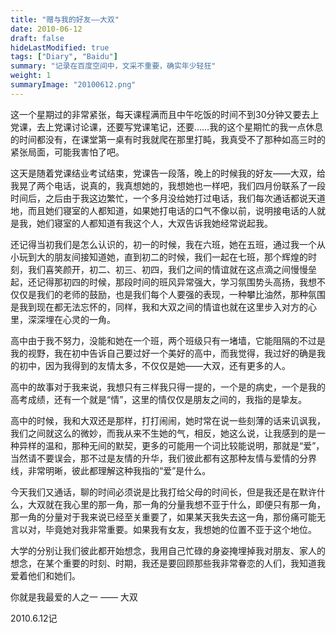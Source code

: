 ```yaml
---
title: "赠与我的好友——大双"
date: 2010-06-12
draft: false
hideLastModified: true
tags: ["Diary", "Baidu"]
summary: "记录在百度空间中，文采不重要，确实年少轻狂"
weight: 1
summaryImage: "20100612.png"
---
```


这一个星期过的非常紧张，每天课程满而且中午吃饭的时间不到30分钟又要去上党课，去上党课讨论课，还要写党课笔记，还要……我的这个星期忙的我一点休息的时间都没有，在课堂第一桌有时我就爬在那里打盹，我真受不了那种如高三时的紧张局面，可能我害怕了吧。

这天是随着党课结业考试结束，党课告一段落，晚上的时候我的好友——大双，给我晃了两个电话，说真的，我真想她的，我想她也一样吧，我们四月份联系了一段时间后，之后由于我这边繁忙，一个多月没给她打过电话，我们每次通话都说天道地，而且她们寝室的人都知道，如果她打电话的口气不像以前，说明接电话的人就是我，她们寝室的人都知道有我这个人，大双告诉我她经常说起我。

还记得当初我们是怎么认识的，初一的时候，我在六班，她在五班，通过我一个从小玩到大的朋友间接知道她，直到初二的时候，我们一起在七班，那个辉煌的时刻，我们喜笑颜开，初二、初三、初四，我们之间的情谊就在这点滴之间慢慢垒起，还记得那初四的时候，那段时间的班风异常强大，学习氛围势头高扬，我想不仅仅是我们的老师的鼓励，也是我们每个人要强的表现，一种攀比油然，那种氛围是我到现在都无法忘怀的，同样，我和大双之间的情谊也就在这里步入对方的心里，深深埋在心灵的一角。

高中由于我不努力，没能和她在一个班，两个班级只有一堵墙，它能阻隔的不过是我的视野，我在初中告诉自己要过好一个美好的高中，而我觉得，我过好的确是我的初中，因为我得到的友情太多，不仅仅是她——大双，还有更多的人。

高中的故事对于我来说，我想只有三样我只得一提的，一个是的病史，一个是我的高考成绩，还有一个就是“情”，这里的情仅仅是朋友之间的，我指的是挚友。

高中的时候，我和大双还是那样，打打闹闹，她时常在说一些刻薄的话来讥讽我，我们之间就这么的微妙，而我从来不生她的气，相反，她这么说，让我感到的是一种异样的温和，那种无间的默契，更多的可能用一个词比较能说明，那就是“爱”，当然请不要误会，那不过是友情的升华，我们彼此都有这那种友情与爱情的分界线，非常明晰，彼此都理解这种我指的“爱”是什么。

今天我们又通话，聊的时间必须说是比我打给父母的时间长，但是我还是在默许什么，大双就在我心里的那一角，那一角的分量我想不亚于什么，即便只有那一角，那一角的分量对于我来说已经至关重要了，如果某天我失去这一角，那份痛可能无言以对，毕竟她对我非常重要。如果我有女友，我想她的位置不亚于这个地位。

大学的分别让我们彼此都开始想念，我用自己忙碌的身姿掩埋掉我对朋友、家人的想念，在某个重要的时刻、时期，我还是要回顾那些我非常眷恋的人们，我知道我爱着他们和她们。

你就是我最爱的人之一 —— 大双

2010.6.12记
